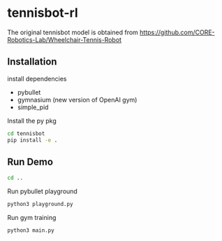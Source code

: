 # tennisbot-rl

The original tennisbot model is obtained from https://github.com/CORE-Robotics-Lab/Wheelchair-Tennis-Robot

## Installation

install dependencies
 - pybullet
 - gymnasium (new version of OpenAI gym)
 - simple_pid

Install the py pkg
```bash
cd tennisbot
pip install -e . 
```

## Run Demo

```bash
cd ..
```

Run pybullet playground
```bash
python3 playground.py
```

Run gym training
```bash
python3 main.py
```
